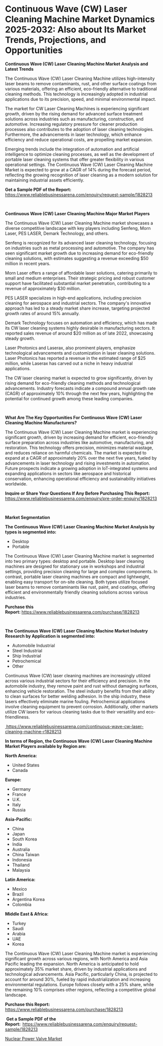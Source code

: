 <p><h1>Continuous Wave (CW) Laser Cleaning Machine Market Dynamics 2025-2032: Also about Its Market Trends, Projections, and Opportunities</h1></p><p><strong>Continuous Wave (CW) Laser Cleaning Machine Market Analysis and Latest Trends</strong></p>
<p><p>The Continuous Wave (CW) Laser Cleaning Machine utilizes high-intensity laser beams to remove contaminants, rust, and other surface coatings from various materials, offering an efficient, eco-friendly alternative to traditional cleaning methods. This technology is increasingly adopted in industrial applications due to its precision, speed, and minimal environmental impact. </p><p>The market for CW Laser Cleaning Machines is experiencing significant growth, driven by the rising demand for advanced surface treatment solutions across industries such as manufacturing, construction, and automotive. Increasing regulatory pressure for cleaner production processes also contributes to the adoption of laser cleaning technologies. Furthermore, the advancements in laser technology, which enhance efficiency and reduce operational costs, are propelling market expansion.</p><p>Emerging trends include the integration of automation and artificial intelligence to optimize cleaning processes, as well as the development of portable laser cleaning systems that offer greater flexibility in various operational settings. The Continuous Wave (CW) Laser Cleaning Machine Market is expected to grow at a CAGR of 14% during the forecast period, reflecting the growing recognition of laser cleaning as a modern solution for maintaining industrial assets efficiently.</p></p>
<p><strong>Get a Sample PDF of the Report:&nbsp;</strong> <a href="https://www.reliablebusinessarena.com/enquiry/request-sample/1828213?utm_campaign=3014&utm_medium=2&utm_source=Github&utm_content=ia&utm_term=12042025&utm_id=continuous-wave-cw-laser-cleaning-machine">https://www.reliablebusinessarena.com/enquiry/request-sample/1828213</a></p>
<p>&nbsp;</p>
<p><strong>Continuous Wave (CW) Laser Cleaning Machine Major Market Players</strong></p>
<p><p>The Continuous Wave (CW) Laser Cleaning Machine market showcases a diverse competitive landscape with key players including Senfeng, Morn Laser, PES LASER, Demark Technology, and others.  </p><p>Senfeng is recognized for its advanced laser cleaning technology, focusing on industries such as metal processing and automotive. The company has seen significant market growth due to increasing demand for eco-friendly cleaning solutions, with estimates suggesting a revenue exceeding $50 million in recent years.  </p><p>Morn Laser offers a range of affordable laser solutions, catering primarily to small and medium enterprises. Their strategic pricing and robust customer support have facilitated substantial market penetration, contributing to a revenue of approximately $30 million.  </p><p>PES LASER specializes in high-end applications, including precision cleaning for aerospace and industrial sectors. The company's innovative approach has led to a steady market share increase, targeting projected growth rates of around 15% annually.  </p><p>Demark Technology focuses on automation and efficiency, which has made its CW laser cleaning systems highly desirable in manufacturing sectors. It reported sales revenue of around $20 million as of late 2022, showcasing steady growth.  </p><p>Laser Photonics and Laserax, also prominent players, emphasize technological advancements and customization in laser cleaning solutions. Laser Photonics has reported a revenue in the estimated range of $25 million, while Laserax has carved out a niche in heavy industrial applications.  </p><p>The CW laser cleaning market is expected to grow significantly, driven by rising demand for eco-friendly cleaning methods and technological advancements. Industry forecasts indicate a compound annual growth rate (CAGR) of approximately 10% through the next few years, highlighting the potential for continued growth among these leading companies.</p></p>
<p>&nbsp;</p>
<p><strong>What Are The Key Opportunities For Continuous Wave (CW) Laser Cleaning Machine Manufacturers?</strong></p>
<p><p>The Continuous Wave (CW) Laser Cleaning Machine market is experiencing significant growth, driven by increasing demand for efficient, eco-friendly surface preparation across industries like automotive, manufacturing, and restoration. This technology offers precision, minimizes material wastage, and reduces reliance on harmful chemicals. The market is expected to expand at a CAGR of approximately 20% over the next five years, fueled by advancements in laser technology and rising investments in automation. Future prospects indicate a growing adoption in IoT-integrated systems and expanding applications in sectors like aerospace and historical conservation, enhancing operational efficiency and sustainability initiatives worldwide.</p></p>
<p><strong>Inquire or Share Your Questions If Any Before Purchasing This Report:</strong> <a href="https://www.reliablebusinessarena.com/enquiry/pre-order-enquiry/1828213?utm_campaign=3014&utm_medium=2&utm_source=Github&utm_content=ia&utm_term=12042025&utm_id=continuous-wave-cw-laser-cleaning-machine">https://www.reliablebusinessarena.com/enquiry/pre-order-enquiry/1828213</a></p>
<p>&nbsp;</p>
<p><strong>Market Segmentation</strong></p>
<p><strong>The Continuous Wave (CW) Laser Cleaning Machine Market Analysis by types is segmented into:</strong></p>
<p><ul><li>Desktop</li><li>Portable</li></ul></p>
<p><p>The Continuous Wave (CW) Laser Cleaning Machine market is segmented into two primary types: desktop and portable. Desktop laser cleaning machines are designed for stationary use in workshops and industrial settings, providing precision cleaning for large and complex components. In contrast, portable laser cleaning machines are compact and lightweight, enabling easy transport for on-site cleaning. Both types utilize focused laser beams to remove contaminants like rust, paint, and coatings, offering efficient and environmentally friendly cleaning solutions across various industries.</p></p>
<p><strong>Purchase this Report:&nbsp;</strong><a href="https://www.reliablebusinessarena.com/purchase/1828213?utm_campaign=3014&utm_medium=2&utm_source=Github&utm_content=ia&utm_term=12042025&utm_id=continuous-wave-cw-laser-cleaning-machine">https://www.reliablebusinessarena.com/purchase/1828213</a></p>
<p>&nbsp;</p>
<p><strong>The Continuous Wave (CW) Laser Cleaning Machine Market Industry Research by Application is segmented into:</strong></p>
<p><ul><li>Automobile Industrial</li><li>Steel Industrial</li><li>Ship Industrial</li><li>Petrochemical</li><li>Other</li></ul></p>
<p><p>Continuous Wave (CW) laser cleaning machines are increasingly utilized across various industrial sectors for their efficiency and precision. In the automobile industry, they remove paint and rust without damaging surfaces, enhancing vehicle restoration. The steel industry benefits from their ability to clean surfaces for better welding adhesion. In the ship industry, these lasers effectively eliminate marine fouling. Petrochemical applications involve cleaning equipment to prevent corrosion. Additionally, other markets utilize CW lasers for various cleaning tasks due to their versatility and eco-friendliness.</p></p>
<p><a href="https://www.reliablebusinessarena.com/continuous-wave-cw-laser-cleaning-machine-r1828213?utm_campaign=3014&utm_medium=2&utm_source=Github&utm_content=ia&utm_term=12042025&utm_id=continuous-wave-cw-laser-cleaning-machine">&nbsp;https://www.reliablebusinessarena.com/continuous-wave-cw-laser-cleaning-machine-r1828213</a></p>
<p><strong>In terms of Region, the Continuous Wave (CW) Laser Cleaning Machine Market Players available by Region are:</strong></p>
<p>
    <p> <strong> North America: </strong>
        <ul>
            <li>United States</li>
            <li>Canada</li>
        </ul>
        </p> 
    <p> <strong> Europe: </strong>
        <ul>
            <li>Germany</li>
            <li>France</li>
            <li>U.K.</li>
            <li>Italy</li>
            <li>Russia</li>
        </ul>
        </p> 
    <p> <strong> Asia-Pacific: </strong>
        <ul>
            <li>China</li>
            <li>Japan</li>
            <li>South Korea</li>
            <li>India</li>
            <li>Australia</li>
            <li>China Taiwan</li>
            <li>Indonesia</li>
            <li>Thailand</li>
            <li>Malaysia</li>
        </ul>
        </p> 
    <p> <strong> Latin America: </strong>
        <ul>
            <li>Mexico</li>
            <li>Brazil</li>
            <li>Argentina Korea</li>
            <li>Colombia</li>
        </ul>
        </p> 
    <p> <strong> Middle East & Africa: </strong>
        <ul>
            <li>Turkey</li>
            <li>Saudi</li>
            <li>Arabia</li>
            <li>UAE</li>
            <li>Korea</li>
        </ul>
    </p>
    </p>
<p><p>The Continuous Wave (CW) Laser Cleaning Machine market is experiencing significant growth across various regions, with North America and Asia Pacific leading the expansion. North America is anticipated to hold approximately 35% market share, driven by industrial applications and technological advancements. Asia Pacific, particularly China, is projected to account for around 30%, fueled by rapid industrialization and increasing environmental regulations. Europe follows closely with a 25% share, while the remaining 10% comprises other regions, reflecting a competitive global landscape.</p></p>
<p><strong>Purchase this Report: </strong><a href="https://www.reliablebusinessarena.com/purchase/1828213?utm_campaign=3014&utm_medium=2&utm_source=Github&utm_content=ia&utm_term=12042025&utm_id=continuous-wave-cw-laser-cleaning-machine">https://www.reliablebusinessarena.com/purchase/1828213</a></p>
<p>&nbsp;<strong>Get a Sample PDF of the Report:&nbsp;&nbsp;</strong><a href="https://www.reliablebusinessarena.com/enquiry/request-sample/1828213?utm_campaign=3014&utm_medium=2&utm_source=Github&utm_content=ia&utm_term=12042025&utm_id=continuous-wave-cw-laser-cleaning-machine">https://www.reliablebusinessarena.com/enquiry/request-sample/1828213</a></p>
<p><strong></strong></p>
<p><p><a href="https://github.com/kushtajibenk64/Market-Research-Report-List-1/blob/main/nuclear-power-valve-market.md?utm_campaign=3014&utm_medium=2&utm_source=Github&utm_content=ia&utm_term=12042025&utm_id=continuous-wave-cw-laser-cleaning-machine">Nuclear Power Valve Market</a></p></p>